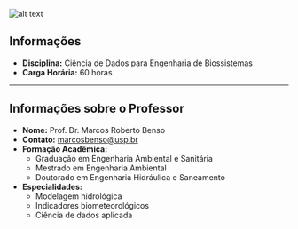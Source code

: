 ![alt text](https://www.esalq.usp.br/comunicaesalq/sites/default/files/01-Esalq-Versao-completa-Digital.png)

## Informações
- **Disciplina:** Ciência de Dados para Engenharia de Biossistemas
- **Carga Horária:** 60 horas
---

## Informações sobre o Professor

- **Nome:** Prof. Dr. Marcos Roberto Benso  
- **Contato:** [marcosbenso@usp.br](mailto:marcosbenso@usp.br)
- **Formação Acadêmica:**
  - Graduação em Engenharia Ambiental e Sanitária
  - Mestrado em Engenharia Ambiental
  - Doutorado em Engenharia Hidráulica e Saneamento
- **Especialidades:**
  - Modelagem hidrológica
  - Indicadores biometeorológicos
  - Ciência de dados aplicada

